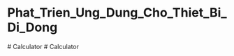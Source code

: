 # Phat_Trien_Ung_Dung_Cho_Thiet_Bi_Di_Dong
 
#   C a l c u l a t o r  
 #   C a l c u l a t o r  
 